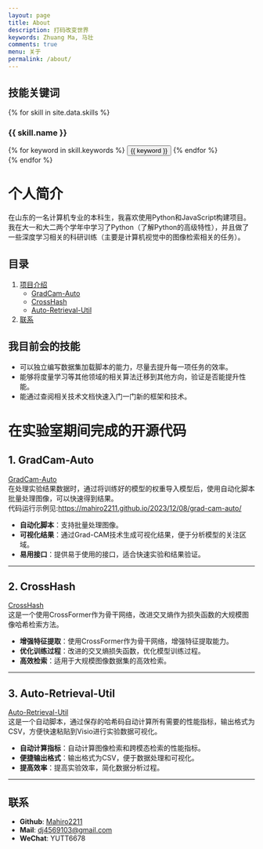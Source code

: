 ```yaml
---
layout: page
title: About
description: 打码改变世界
keywords: Zhuang Ma, 马壮
comments: true
menu: 关于
permalink: /about/
---
```

## 技能关键词
{% for skill in site.data.skills %}
### {{ skill.name }}
<div class="btn-inline">
{% for keyword in skill.keywords %}
<button class="btn btn-outline" type="button">{{ keyword }}</button>
{% endfor %}
</div>
{% endfor %}


# 个人简介

在山东的一名计算机专业的本科生，我喜欢使用Python和JavaScript构建项目。  
我在大一和大二两个学年中学习了Python（了解Python的高级特性），并且做了一些深度学习相关的科研训练（主要是计算机视觉中的图像检索相关的任务）。

## 目录
1. [项目介绍](#在实验室期间完成的开源代码)
   - [GradCam-Auto](#1-gradcam-auto)
   - [CrossHash](#2-crosshash)
   - [Auto-Retrieval-Util](#3-auto-retrieval-util)
2. [联系](#联系)

## 我目前会的技能
* 可以独立编写数据集加载脚本的能力，尽量去提升每一项任务的效率。
* 能够将度量学习等其他领域的相关算法迁移到其他方向，验证是否能提升性能。
* 能通过查阅相关技术文档快速入门一门新的框架和技术。



# 在实验室期间完成的开源代码

## 1. GradCam-Auto
[GradCam-Auto](https://github.com/Mahiro2211/GradCAM_Auto)  
在处理实验结果数据时，通过将训练好的模型的权重导入模型后，使用自动化脚本批量处理图像，可以快速得到结果。
<br>代码运行示例见:https://mahiro2211.github.io/2023/12/08/grad-cam-auto/
- **自动化脚本**：支持批量处理图像。
- **可视化结果**：通过Grad-CAM技术生成可视化结果，便于分析模型的关注区域。
- **易用接口**：提供易于使用的接口，适合快速实验和结果验证。

---

## 2. CrossHash
[CrossHash](https://github.com/Mahiro2211/CrossHash)  
这是一个使用CrossFormer作为骨干网络，改进交叉熵作为损失函数的大规模图像哈希检索方法。

- **增强特征提取**：使用CrossFormer作为骨干网络，增强特征提取能力。
- **优化训练过程**：改进的交叉熵损失函数，优化模型训练过程。
- **高效检索**：适用于大规模图像数据集的高效检索。

---

## 3. Auto-Retrieval-Util
[Auto-Retrieval-Util](https://github.com/Mahiro2211/Eval_Image_Retrieval_and_Cross_Modal_Retrieval)  
这是一个自动脚本，通过保存的哈希码自动计算所有需要的性能指标，输出格式为CSV，方便快速粘贴到Visio进行实验数据可视化。

- **自动计算指标**：自动计算图像检索和跨模态检索的性能指标。
- **便捷输出格式**：输出格式为CSV，便于数据处理和可视化。
- **提高效率**：提高实验效率，简化数据分析过程。

---

## 联系
- **Github**: [Mahiro2211](https://github.com/Mahiro2211)  
- **Mail**: dj4569103@gmail.com  
- **WeChat**: YUTT6678  




<!-- ## 个人简介
在山东的一名计算机专业的本科生，我喜欢使用python和javascript构建项目
<br>
我在大一和大二两个学年中学习了Python(了解Python的高级特性)并且做了一些深度学习相关的科研训练(主要是计算机视觉中的图像检索相关的任务)
## 我可以做
* 可以独立编写数据集加载脚本的能力，尽量去提升每一项任务的效率。
* 能够将度量学习等其他领域的相关算法迁移到其他方向，验证是否能提升性能。
* 能通过查阅相关技术文档快速入门一门新的框架和技术


## 实验室期间完成的开源代码

# 项目介绍

## 1. GradCam-Auto
[GradCam-Auto](https://github.com/Mahiro2211/GradCAM_Auto)  
在处理实验结果数据时，通过将训练好的模型的权重导入模型后，使用自动化脚本批量处理图像，可以快速得到结果。

- **自动化脚本**：支持批量处理图像。
- **可视化结果**：通过Grad-CAM技术生成可视化结果，便于分析模型的关注区域。
- **易用接口**：提供易于使用的接口，适合快速实验和结果验证。

---

## 2. CrossHash
[CrossHash](https://github.com/Mahiro2211/CrossHash)  
这是一个使用CrossFormer作为骨干网络，改进交叉熵作为损失函数的大规模图像哈希检索方法。

### 主要特点：
- **增强特征提取**：使用CrossFormer作为骨干网络，增强特征提取能力。
- **优化训练过程**：改进的交叉熵损失函数，优化模型训练过程。
- **高效检索**：适用于大规模图像数据集的高效检索。

---

## 3. Auto-Retrieval-Util
[Auto-Retrieval-Util](https://github.com/Mahiro2211/Eval_Image_Retrieval_and_Cross_Modal_Retrieval)  
这是一个自动脚本，通过保存的哈希码自动计算所有需要的性能指标，输出格式为CSV，方便快速粘贴到Visio进行实验数据可视化。

### 主要特点：
- **自动计算指标**：自动计算图像检索和跨模态检索的性能指标。
- **便捷输出格式**：输出格式为CSV，便于数据处理和可视化。
- **提高效率**：提高实验效率，简化数据分析过程。

--- -->

<!-- 这些项目展示了我在计算机视觉领域的研究兴趣和技术能力，期待与更多的研究者和开发者合作，共同推动这一领域的发展。
GradCam-Auto:[GithubRepoLink](https://github.com/Mahiro2211/GradCAM_Auto)<br>
在处理实验结果数据时通过将训练好的模型的权重导入模型后通过自动化脚本批量处理图片可以快速得到结果
自动化脚本，支持批量处理图像。
通过Grad-CAM技术生成可视化结果，便于分析模型的关注区域。
提供易于使用的接口，适合快速实验和结果验证。
CrossHash:[GithubRepoLink](https://github.com/Mahiro2211/CrossHash)
这是一个使用CrossFormer作为Backbone,改进交叉熵作为损失函数的一个大规模图像哈希检索方法
使用CrossFormer作为骨干网络，增强特征提取能力。
改进的交叉熵损失函数，优化模型训练过程。
适用于大规模图像数据集的高效检索。  
Auto-Retrieval-Util[GithubRepoLink](https://github.com/Mahiro2211/Eval_Image_Retrieval_and_Cross_Modal_Retrieval)
这是一个自动脚本，通过保存的哈希码自动算出所有需要的性能指标，输出格式为csv方便快速粘贴到visio进行实验数据可视化
自动计算图像检索和跨模态检索的性能指标。
输出格式为CSV，便于数据处理和可视化。
提高实验效率，简化数据分析过程。 -->
<!-- 
## 联系

Github:[Mahiro2211](https://github.com/Mahiro2211)<br>
Mail:dj4569103@gmail.com<br>
WeChat:YUTT6678<br>

## Skill Keywords

{% for skill in site.data.skills %}
### {{ skill.name }}
<div class="btn-inline">
{% for keyword in skill.keywords %}
<button class="btn btn-outline" type="button">{{ keyword }}</button>
{% endfor %}
</div>
{% endfor %} -->
